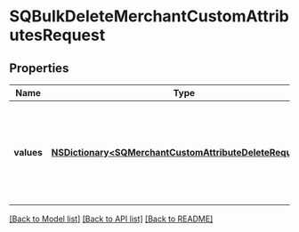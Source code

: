 # SQBulkDeleteMerchantCustomAttributesRequest

## Properties
Name | Type | Description | Notes
------------ | ------------- | ------------- | -------------
**values** | [**NSDictionary&lt;SQMerchantCustomAttributeDeleteRequest&gt;***](SQMerchantCustomAttributeDeleteRequest.md) | The data used to update the &#x60;CustomAttribute&#x60; objects. The keys must be unique and are used to map to the corresponding response. | 

[[Back to Model list]](../README.md#documentation-for-models) [[Back to API list]](../README.md#documentation-for-api-endpoints) [[Back to README]](../README.md)



